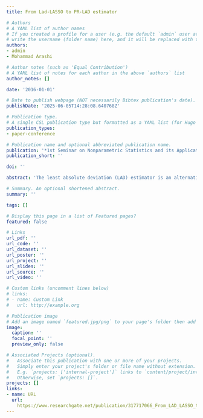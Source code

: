 ```yaml
---
title: From Lad-LASSO to PR-LAD estimator

# Authors
# A YAML list of author names
# If you created a profile for a user (e.g. the default `admin` user at `content/authors/admin/`), 
# write the username (folder name) here, and it will be replaced with their full name and linked to their profile.
authors:
- admin
- Mohammad Arashi

# Author notes (such as 'Equal Contribution')
# A YAML list of notes for each author in the above `authors` list
author_notes: []

date: '2016-01-01'

# Date to publish webpage (NOT necessarily Bibtex publication's date).
publishDate: '2025-06-05T14:28:08.640768Z'

# Publication type.
# A single CSL publication type but formatted as a YAML list (for Hugo requirements).
publication_types:
- paper-conference

# Publication name and optional abbreviated publication name.
publication: '*1st Seminar on Nonparametric Statistics and its Application*'
publication_short: ''

doi: ''

abstract: 'The least absolute deviation (LAD) estimator is an alternative to the OLS estimator, when outliers exist or the errors are distributed according to a heavy-tailed distribution. In this paper, we propose a shrinkage-type LAD estimator to improve the LAD one in the sense of accurate prediction. Our strategy is to apply an auxiliary information in estimation obtained from employing the LAD-LASSO, which gives the positive rule Stein-type shrinkage estimator as a result. A real data analysis confirms that our proposed estimator performs better in prediction error sense compared to the well-known LAD and LAD-LASSO regression estimator.'

# Summary. An optional shortened abstract.
summary: ''

tags: []

# Display this page in a list of Featured pages?
featured: false

# Links
url_pdf: ''
url_code: ''
url_dataset: ''
url_poster: ''
url_project: ''
url_slides: ''
url_source: ''
url_video: ''

# Custom links (uncomment lines below)
# links:
# - name: Custom Link
#   url: http://example.org

# Publication image
# Add an image named `featured.jpg/png` to your page's folder then add a caption below.
image:
  caption: ''
  focal_point: ''
  preview_only: false

# Associated Projects (optional).
#   Associate this publication with one or more of your projects.
#   Simply enter your project's folder or file name without extension.
#   E.g. `projects: ['internal-project']` links to `content/project/internal-project/index.md`.
#   Otherwise, set `projects: []`.
projects: []
links:
- name: URL
  url: 
    https://www.researchgate.net/publication/317717066_From_LAD_LASSO_to_PR_LAD_Estimator
---
```

